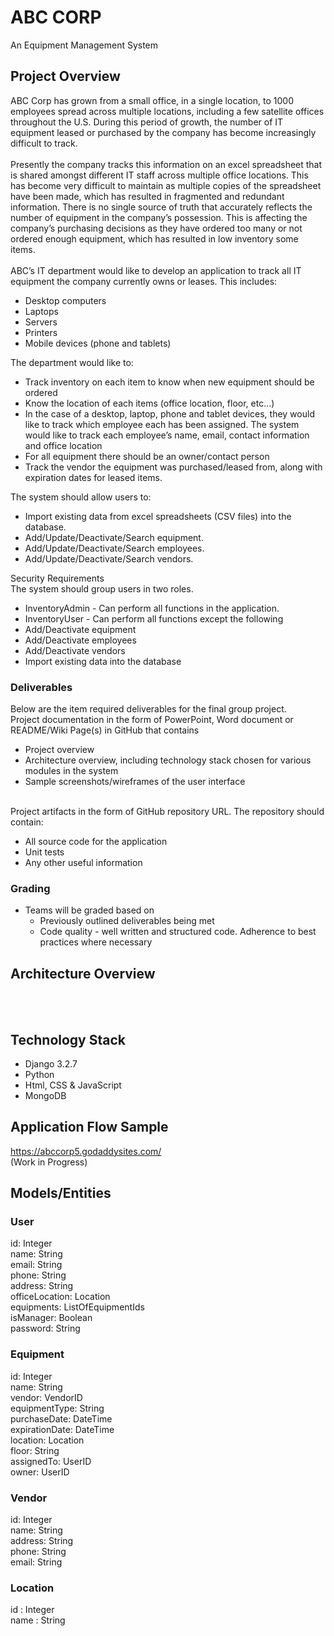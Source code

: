 # ABC CORP
An Equipment Management System

## Project Overview
ABC Corp has grown from a small office, in a single location, to 1000 employees spread across multiple locations, including a few satellite offices throughout the U.S. During this period of growth, the number of IT equipment leased or purchased by the company has become increasingly difficult to track.
<br/><br/>
Presently the company tracks this information on an excel spreadsheet that is shared amongst different IT staff across multiple office locations. This has become very difficult to maintain as multiple copies of the spreadsheet have been made, which has resulted in fragmented and redundant information. There is no single source of truth that accurately reflects the number of equipment in the company’s possession. This is affecting the company’s purchasing decisions as they have ordered too many or not ordered enough equipment, which has resulted in low inventory some items.
<br/><br/>
ABC’s IT department would like to develop an application to track all IT equipment the company currently owns or leases. This includes:
<br/>
* Desktop computers
* Laptops
* Servers
* Printers
* Mobile devices (phone and tablets)

The department would like to:
<br/>
* Track inventory on each item to know when new equipment should be ordered
* Know the location of each items (office location, floor, etc...)
* In the case of a desktop, laptop, phone and tablet devices, they would like to track which employee each has been assigned. The system would like to track each employee’s name, email, contact information and office location
* For all equipment there should be an owner/contact person
* Track the vendor the equipment was purchased/leased from, along with expiration dates for leased items.

The system should allow users to:
<br/>
* Import existing data from excel spreadsheets (CSV files) into the database.
* Add/Update/Deactivate/Search equipment.
* Add/Update/Deactivate/Search employees.
* Add/Update/Deactivate/Search vendors.

Security Requirements<br/>
The system should group users in two roles.
<br/>
* InventoryAdmin - Can perform all functions in the application.
* InventoryUser - Can perform all functions except the following
* Add/Deactivate equipment
* Add/Deactivate employees
* Add/Deactivate vendors
* Import existing data into the database

### Deliverables
Below are the item required deliverables for the final group project.
 <br/>
Project documentation in the form of PowerPoint, Word document or README/Wiki Page(s) in GitHub that contains

* Project overview
* Architecture overview, including technology stack chosen for various modules in the system
* Sample screenshots/wireframes of the user interface
<br/>
Project artifacts in the form of GitHub repository URL. The repository should contain:

* All source code for the application
* Unit tests
* Any other useful information

### Grading
* Teams will be graded based on
	* Previously outlined deliverables being met
	* Code quality - well written and structured code. Adherence to best practices where necessary


## Architecture Overview
<br/><br/>

## Technology Stack
* Django 3.2.7
* Python
* Html, CSS & JavaScript
* MongoDB


## Application Flow Sample
https://abccorp5.godaddysites.com/  <br/>
(Work in Progress)

## Models/Entities
### User
id: Integer <br/>
name: String <br/>
email: String <br/>
phone: String <br/>
address: String <br/>
officeLocation: Location <br/>
equipments: ListOfEquipmentIds  <br/>
isManager: Boolean <br/>
password: String

### Equipment
id: Integer <br/>
name: String <br/>
vendor: VendorID <br/>
equipmentType: String <br/>
purchaseDate: DateTime <br/>
expirationDate: DateTime <br/>
location: Location  <br/>
floor: String <br/>
assignedTo: UserID <br/>
owner: UserID

### Vendor
id: Integer <br/>
name: String <br/>
address: String <br/>
phone: String <br/>
email: String 

### Location
id : Integer <br/>
name : String 



